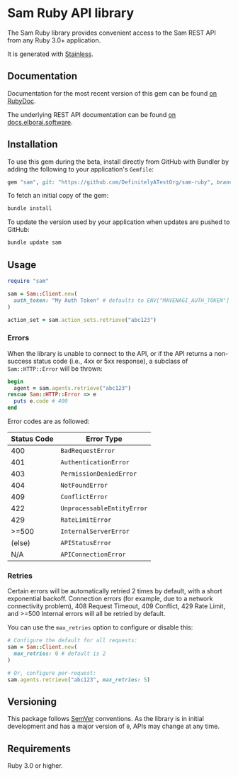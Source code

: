 # Sam Ruby API library

The Sam Ruby library provides convenient access to the Sam REST API from any Ruby 3.0+
application.

It is generated with [Stainless](https://www.stainlessapi.com/).

## Documentation

Documentation for the most recent version of this gem can be found [on RubyDoc](https://rubydoc.info/github/DefinitelyATestOrg/sam-ruby).

The underlying REST API documentation can be found [on docs.elborai.software](https://docs.elborai.software).

## Installation

To use this gem during the beta, install directly from GitHub with Bundler by
adding the following to your application's `Gemfile`:

```ruby
gem "sam", git: "https://github.com/DefinitelyATestOrg/sam-ruby", branch: "main"
```

To fetch an initial copy of the gem:

```sh
bundle install
```

To update the version used by your application when updates are pushed to
GitHub:

```sh
bundle update sam
```

## Usage

```ruby
require "sam"

sam = Sam::Client.new(
  auth_token: "My Auth Token" # defaults to ENV["MAVENAGI_AUTH_TOKEN"]
)

action_set = sam.action_sets.retrieve("abc123")
```

### Errors

When the library is unable to connect to the API, or if the API returns a
non-success status code (i.e., 4xx or 5xx response), a subclass of
`Sam::HTTP::Error` will be thrown:

```ruby
begin
  agent = sam.agents.retrieve("abc123")
rescue Sam::HTTP::Error => e
  puts e.code # 400
end
```

Error codes are as followed:

| Status Code | Error Type                 |
| ----------- | -------------------------- |
| 400         | `BadRequestError`          |
| 401         | `AuthenticationError`      |
| 403         | `PermissionDeniedError`    |
| 404         | `NotFoundError`            |
| 409         | `ConflictError`            |
| 422         | `UnprocessableEntityError` |
| 429         | `RateLimitError`           |
| >=500       | `InternalServerError`      |
| (else)      | `APIStatusError`           |
| N/A         | `APIConnectionError`       |

### Retries

Certain errors will be automatically retried 2 times by default, with a short
exponential backoff. Connection errors (for example, due to a network
connectivity problem), 408 Request Timeout, 409 Conflict, 429 Rate Limit,
and >=500 Internal errors will all be retried by default.

You can use the `max_retries` option to configure or disable this:

```ruby
# Configure the default for all requests:
sam = Sam::Client.new(
  max_retries: 0 # default is 2
)

# Or, configure per-request:
sam.agents.retrieve("abc123", max_retries: 5)
```

## Versioning

This package follows [SemVer](https://semver.org/spec/v2.0.0.html) conventions. As the
library is in initial development and has a major version of `0`, APIs may change
at any time.

## Requirements

Ruby 3.0 or higher.
